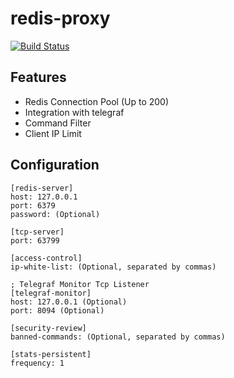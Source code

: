 # redis-proxy
[![Build Status](https://travis-ci.org/luoxiaojun1992/redis-proxy.svg?branch=master)](https://travis-ci.org/luoxiaojun1992/redis-proxy)

## Features
+ Redis Connection Pool (Up to 200)
+ Integration with telegraf
+ Command Filter
+ Client IP Limit

## Configuration
```
[redis-server]
host: 127.0.0.1 
port: 6379
password: (Optional)

[tcp-server]
port: 63799

[access-control]
ip-white-list: (Optional, separated by commas)

; Telegraf Monitor Tcp Listener
[telegraf-monitor]
host: 127.0.0.1 (Optional)
port: 8094 (Optional)

[security-review]
banned-commands: (Optional, separated by commas)

[stats-persistent]
frequency: 1
```
